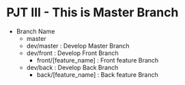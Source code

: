 
# PJT III - This is Master Branch
- Branch Name
    - master
    - dev/master : Develop Master Branch
    - dev/front : Develop Front Branch
        - front/[feature_name] : Front feature Branch
    - dev/back : Develop Back Branch
        - back/[feature_name] : Back feature Branch

